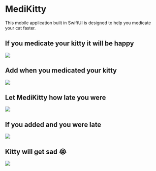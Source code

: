 # MediKitty
This mobile application built in SwiftUI is designed to help you medicate your cat faster.

## If you medicate your kitty it will be happy 
![](happyCat.PNG)

## Add when you medicated your kitty
![](addLate.PNG)

## Let MediKitty how late you were
![](addingLate.PNG)

## If you added and you were late
![](addedLate.PNG)

## Kitty will get sad 😭 
![](sadKitty.PNG)
